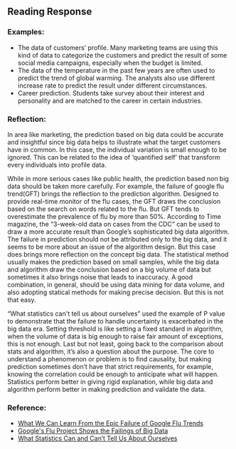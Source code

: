 ## Reading Response

### Examples:

- The data of customers’ profile. Many marketing teams are using this kind of data to categorize the customers and predict the result of some social media campaigns, especially when the budget is limited.
- The data of the temperature in the past few years are often used to predict the trend of global warming. The analysts also use different increase rate to predict the result under different circumstances.
- Career prediction. Students take survey about their interest and personality and are matched to the career in certain industries.

### Reflection:

In area like marketing, the prediction based on big data could be accurate and insightful since big data helps to illustrate what the target customers have in common. In  this case, the individual variation is small enough to be ignored. This can be related to the idea of ‘quantified self’ that transform every individuals into profile data.

While in more serious cases like public health, the prediction based non big data should be taken more carefully. For example, the failure of google flu trend(GFT) brings the reflection to the prediction algorithm. Designed to provide real-time monitor of the flu cases, the GFT draws the conclusion based on the search on words related to the flu. But GFT tends to overestimate the prevalence of flu by more than 50%. According to Time magazine, the “3-week-old data on cases from the CDC” can be used to draw a more accurate result than Google’s sophisticated big data algorithm. The failure in prediction should not be attributed only to the big data, and it seems to be more about an issue of the algorithm design. But this case does brings more reflection on the concept big data. The statistical method usually makes the prediction based on small samples, while the big data and algorithm draw the conclusion based on a big volume of data but sometimes it also brings noise that leads to inaccuracy. A good combination, in general, should be using data mining for data volume, and also adopting statical methods for making precise decision. But this is not that easy.

“What statistics can't tell us about ourselves” used the example of P value to demonstrate that the failure to handle uncertainty is exacerbated in the big data era. Setting threshold is like setting a fixed standard in algorithm, when the volume of data is big enough to raise fair amount of exceptions, this is not enough. Last but not least, going back to the comparison about stats and algorithm, it’s also a question about the purpose. The core to understand a phenomenon or problem is to find causality, but making prediction sometimes don’t have that strict requirements, for example, knowing the correlation could be enough to anticipate what will happen. Statistics perform better in giving rigid explanation, while big data and algorithm perform better in making prediction and validate the data.

### Reference:

- [What We Can Learn From the Epic Failure of Google Flu Trends](https://www.wired.com/2015/10/can-learn-epic-failure-google-flu-trends/)
- [Google's Flu Project Shows the Failings of Big Data](https://time.com/23782/google-flu-trends-big-data-problems/)
- [What Statistics Can and Can’t Tell Us About Ourselves](https://www.newyorker.com/magazine/2019/09/09/what-statistics-can-and-cant-tell-us-about-ourselves)
